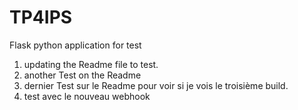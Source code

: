 # TP4IPS
Flask python application for test 


1. updating the Readme file to test.
2. another Test  on the Readme
3. dernier Test sur le Readme pour voir si je vois le troisième build.
4. test avec le nouveau webhook